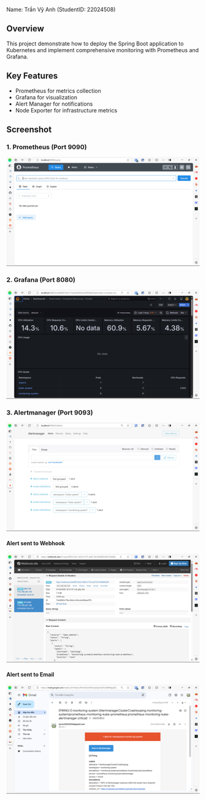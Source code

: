 Name: Trần Vỹ Anh (StudentID: 22024508)

## Overview
This project demonstrate how to deploy the Spring Boot application to Kubernetes and implement comprehensive monitoring with Prometheus and Grafana.

## Key Features
- Prometheus for metrics collection
- Grafana for visualization
- Alert Manager for notifications
- Node Exporter for infrastructure metrics

## Screenshot
### 1. Prometheus (Port 9090)
![Database](img/prometheus.png)

### 2. Grafana (Port 8080)
![Database](img/grafana.png)

### 3. Alertmanager (Port 9093)
![Database](img/alert.png)
#### Alert sent to Webhook
![Database](img/webhook.png)
#### Alert sent to Email
![Database](img/email.png)